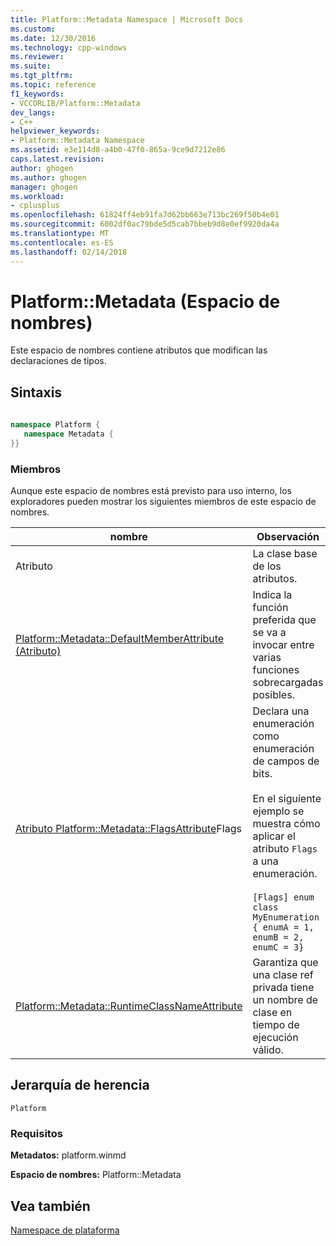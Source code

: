 ```yaml
---
title: Platform::Metadata Namespace | Microsoft Docs
ms.custom: 
ms.date: 12/30/2016
ms.technology: cpp-windows
ms.reviewer: 
ms.suite: 
ms.tgt_pltfrm: 
ms.topic: reference
f1_keywords:
- VCCORLIB/Platform::Metadata
dev_langs:
- C++
helpviewer_keywords:
- Platform::Metadata Namespace
ms.assetid: e3e114d8-a4b0-47f0-865a-9ce9d7212e86
caps.latest.revision: 
author: ghogen
ms.author: ghogen
manager: ghogen
ms.workload:
- cplusplus
ms.openlocfilehash: 61824ff4eb91fa7d62bb663e713bc269f50b4e01
ms.sourcegitcommit: 6002df0ac79bde5d5cab7bbeb9d8e0ef9920da4a
ms.translationtype: MT
ms.contentlocale: es-ES
ms.lasthandoff: 02/14/2018
---
```

# <a name="platformmetadata-namespace"></a>Platform::Metadata (Espacio de nombres)
Este espacio de nombres contiene atributos que modifican las declaraciones de tipos.  
  
## <a name="syntax"></a>Sintaxis  
  
```cpp  
  
namespace Platform {  
   namespace Metadata {  
}}  
```  
  
### <a name="members"></a>Miembros  
 Aunque este espacio de nombres está previsto para uso interno, los exploradores pueden mostrar los siguientes miembros de este espacio de nombres.  
  
|nombre|Observación|  
|----------|------------|  
|Atributo|La clase base de los atributos.|  
|[Platform::Metadata::DefaultMemberAttribute (Atributo)](../cppcx/platform-metadata-defaultmemberattribute-attribute.md)|Indica la función preferida que se va a invocar entre varias funciones sobrecargadas posibles.|  
|[Atributo Platform::Metadata::FlagsAttribute](../cppcx/platform-metadata-flagsattribute-attribute.md)Flags|Declara una enumeración como enumeración de campos de bits.<br /><br /> En el siguiente ejemplo se muestra cómo aplicar el atributo `Flags` a una enumeración.<br /><br /> `[Flags] enum class MyEnumeration { enumA = 1, enumB = 2, enumC = 3}`|  
|[Platform::Metadata::RuntimeClassNameAttribute](../cppcx/platform-metadata-runtimeclassname.md)|Garantiza que una clase ref privada tiene un nombre de clase en tiempo de ejecución válido.|  
  
## <a name="inheritance-hierarchy"></a>Jerarquía de herencia  
 `Platform`  
  
### <a name="requirements"></a>Requisitos  
 **Metadatos:** platform.winmd  
  
 **Espacio de nombres:** Platform::Metadata  
  
## <a name="see-also"></a>Vea también  
 [Namespace de plataforma](platform-namespace-c-cx.md)